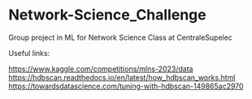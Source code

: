 # Network-Science_Challenge
Group project in ML for Network Science Class at CentraleSupelec 

Useful links:

https://www.kaggle.com/competitions/mlns-2023/data
https://hdbscan.readthedocs.io/en/latest/how_hdbscan_works.html
https://towardsdatascience.com/tuning-with-hdbscan-149865ac2970
